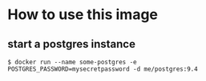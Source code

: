 # How to use this image

## start a postgres instance

    $ docker run --name some-postgres -e POSTGRES_PASSWORD=mysecretpassword -d me/postgres:9.4
